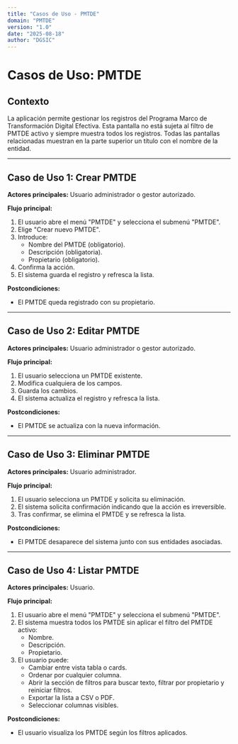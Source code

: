 ```yaml
---
title: "Casos de Uso - PMTDE"
domain: "PMTDE"
version: "1.0"
date: "2025-08-18"
author: "DGSIC"
---
```


# Casos de Uso: PMTDE

## Contexto
La aplicación permite gestionar los registros del Programa Marco de Transformación Digital Efectiva. Esta pantalla no está sujeta al filtro de PMTDE activo y siempre muestra todos los registros.
Todas las pantallas relacionadas muestran en la parte superior un título con el nombre de la entidad.

---

## Caso de Uso 1: Crear PMTDE
**Actores principales:** Usuario administrador o gestor autorizado.

**Flujo principal:**
1. El usuario abre el menú "PMTDE" y selecciona el submenú "PMTDE".
2. Elige "Crear nuevo PMTDE".
3. Introduce:
   - Nombre del PMTDE (obligatorio).
   - Descripción (obligatoria).
   - Propietario (obligatorio).
4. Confirma la acción.
5. El sistema guarda el registro y refresca la lista.

**Postcondiciones:**
- El PMTDE queda registrado con su propietario.

---

## Caso de Uso 2: Editar PMTDE
**Actores principales:** Usuario administrador o gestor autorizado.

**Flujo principal:**
1. El usuario selecciona un PMTDE existente.
2. Modifica cualquiera de los campos.
3. Guarda los cambios.
4. El sistema actualiza el registro y refresca la lista.

**Postcondiciones:**
- El PMTDE se actualiza con la nueva información.

---

## Caso de Uso 3: Eliminar PMTDE
**Actores principales:** Usuario administrador.

**Flujo principal:**
1. El usuario selecciona un PMTDE y solicita su eliminación.
2. El sistema solicita confirmación indicando que la acción es irreversible.
3. Tras confirmar, se elimina el PMTDE y se refresca la lista.

**Postcondiciones:**
- El PMTDE desaparece del sistema junto con sus entidades asociadas.

---

## Caso de Uso 4: Listar PMTDE
**Actores principales:** Usuario.

**Flujo principal:**
1. El usuario abre el menú "PMTDE" y selecciona el submenú "PMTDE".
2. El sistema muestra todos los PMTDE sin aplicar el filtro del PMTDE activo:
   - Nombre.
   - Descripción.
   - Propietario.
3. El usuario puede:
   - Cambiar entre vista tabla o cards.
   - Ordenar por cualquier columna.
   - Abrir la sección de filtros para buscar texto, filtrar por propietario y reiniciar filtros.
   - Exportar la lista a CSV o PDF.
   - Seleccionar columnas visibles.

**Postcondiciones:**
- El usuario visualiza los PMTDE según los filtros aplicados.
